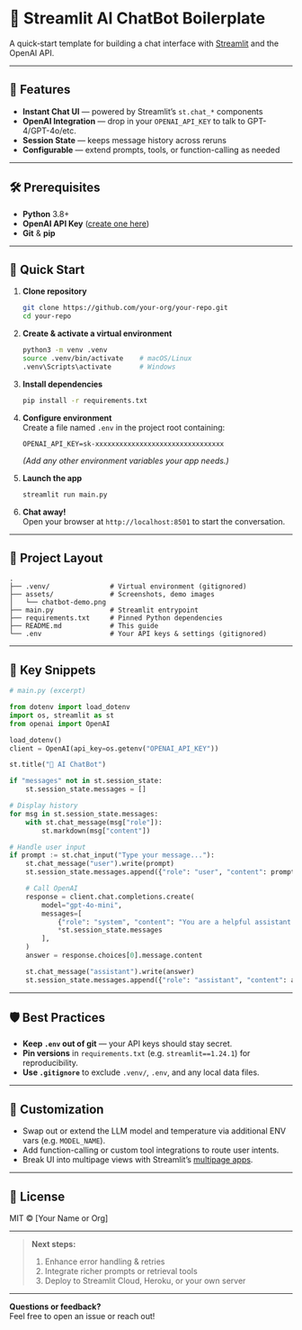 # 🤖 Streamlit AI ChatBot Boilerplate

A quick‐start template for building a chat interface with [Streamlit](https://streamlit.io) and the OpenAI API.

---

## 🚀 Features

- **Instant Chat UI** — powered by Streamlit’s `st.chat_*` components  
- **OpenAI Integration** — drop in your `OPENAI_API_KEY` to talk to GPT-4/GPT-4o/etc.  
- **Session State** — keeps message history across reruns  
- **Configurable** — extend prompts, tools, or function-calling as needed  

---

## 🛠️ Prerequisites

- **Python** 3.8+  
- **OpenAI API Key** ([create one here](https://platform.openai.com/account/api-keys))  
- **Git** & **pip**  

---

## 🏁 Quick Start

1. **Clone repository**  
   ```bash
   git clone https://github.com/your-org/your-repo.git
   cd your-repo
   ```

2. **Create & activate a virtual environment**  
   ```bash
   python3 -m venv .venv
   source .venv/bin/activate    # macOS/Linux
   .venv\Scripts\activate       # Windows
   ```

3. **Install dependencies**  
   ```bash
   pip install -r requirements.txt
   ```

4. **Configure environment**  
   Create a file named `.env` in the project root containing:
   ```dotenv
   OPENAI_API_KEY=sk-xxxxxxxxxxxxxxxxxxxxxxxxxxxxxxxx
   ```
   *(Add any other environment variables your app needs.)*

5. **Launch the app**  
   ```bash
   streamlit run main.py
   ```

6. **Chat away!**  
   Open your browser at `http://localhost:8501` to start the conversation.

---

## 📂 Project Layout

```
.
├── .venv/               # Virtual environment (gitignored)
├── assets/              # Screenshots, demo images
│   └── chatbot-demo.png
├── main.py              # Streamlit entrypoint
├── requirements.txt     # Pinned Python dependencies
├── README.md            # This guide
└── .env                 # Your API keys & settings (gitignored)
```

---

## 📝 Key Snippets

```python
# main.py (excerpt)

from dotenv import load_dotenv
import os, streamlit as st
from openai import OpenAI

load_dotenv()
client = OpenAI(api_key=os.getenv("OPENAI_API_KEY"))

st.title("🤖 AI ChatBot")

if "messages" not in st.session_state:
    st.session_state.messages = []

# Display history
for msg in st.session_state.messages:
    with st.chat_message(msg["role"]):
        st.markdown(msg["content"])

# Handle user input
if prompt := st.chat_input("Type your message..."):
    st.chat_message("user").write(prompt)
    st.session_state.messages.append({"role": "user", "content": prompt})

    # Call OpenAI
    response = client.chat.completions.create(
        model="gpt-4o-mini",
        messages=[
            {"role": "system", "content": "You are a helpful assistant."},
            *st.session_state.messages
        ],
    )
    answer = response.choices[0].message.content

    st.chat_message("assistant").write(answer)
    st.session_state.messages.append({"role": "assistant", "content": answer})
```

---

## 🛡️ Best Practices

- **Keep `.env` out of git** — your API keys should stay secret.  
- **Pin versions** in `requirements.txt` (e.g. `streamlit==1.24.1`) for reproducibility.  
- **Use `.gitignore`** to exclude `.venv/`, `.env`, and any local data files.

---

## 🔧 Customization

- Swap out or extend the LLM model and temperature via additional ENV vars (e.g. `MODEL_NAME`).  
- Add function-calling or custom tool integrations to route user intents.  
- Break UI into multipage views with Streamlit’s [multipage apps](https://docs.streamlit.io/library/app-structure/multipage-apps).

---

## 📄 License

MIT © [Your Name or Org]

---

> **Next steps:**  
> 1. Enhance error handling & retries  
> 2. Integrate richer prompts or retrieval tools  
> 3. Deploy to Streamlit Cloud, Heroku, or your own server  

---

**Questions or feedback?**  
Feel free to open an issue or reach out!  
